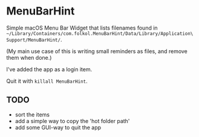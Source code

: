 # MenuBarHint

Simple macOS Menu Bar Widget that lists filenames found in `~/Library/Containers/com.folkol.MenuBarHint/Data/Library/Application\ Support/MenuBarHint/`.

(My main use case of this is writing small reminders as files, and remove them when done.)

I've added the app as a login item.

Quit it with `killall MenuBarHint`.

## TODO

- sort the items
- add a simple way to copy the 'hot folder path'
- add some GUI-way to quit the app
